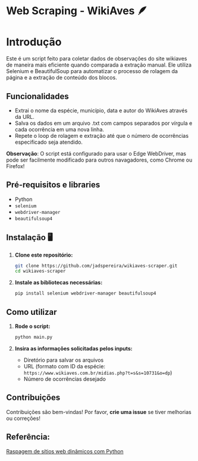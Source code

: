 #  Web Scraping - WikiAves 🪶

# Introdução

Este é um script feito para coletar dados de observações do site wikiaves de maneira mais eficiente quando comparada a extração manual. 
Ele utiliza Selenium e BeautifulSoup para automatizar o processo de rolagem da página e a extração de conteúdo dos blocos. 

## Funcionalidades

- Extrai o nome da espécie, município, data e autor do WikiAves através da URL.
- Salva os dados em um arquivo .txt com campos separados por vírgula e cada ocorrência em uma nova linha.
- Repete o loop de rolagem e extração até que o número de ocorrências especificado seja atendido. 

**Observação**: O script está configurado para usar o Edge WebDriver, mas pode ser facilmente modificado para outros navagadores, como Chrome ou Firefox!

## Pré-requisitos e libraries

- Python
- `selenium`
- `webdriver-manager` 
- `beautifulsoup4`

## Instalação 🖥️

1. **Clone este repositório:**
    ```sh
    git clone https://github.com/jadspereira/wikiaves-scraper.git
    cd wikiaves-scraper
    ```

2. **Instale as bibliotecas necessárias:**
    ```sh
    pip install selenium webdriver-manager beautifulsoup4
    ```

## Como utilizar

1. **Rode o script:**
    ```sh
    python main.py
    ```

2. **Insira as informações solicitadas pelos inputs:**
    - Diretório para salvar os arquivos
    - URL (formato com ID da espécie: `https://www.wikiaves.com.br/midias.php?t=s&s=10731&o=dp`)
    - Número de ocorrências desejado

## Contribuições
Contribuições são bem-vindas! Por favor, **crie uma issue** se tiver melhorias ou correções!


## Referência: 
[Raspagem de sítios web dinâmicos com Python](https://brightdata.com.br/blog/procedimentos/scrape-dynamic-websites-python)



